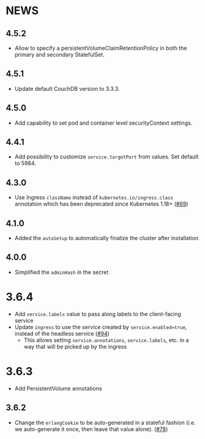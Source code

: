 # NEWS

## 4.5.2

- Allow to specify a persistentVolumeClaimRetentionPolicy in both the primary and secondary StatefulSet.

## 4.5.1

- Update default CouchDB version to 3.3.3.

## 4.5.0

- Add capability to set pod and container level securityContext settings.

## 4.4.1

- Add possibility to customize `service.targetPort` from values. Set default to 5984.

## 4.3.0

- Use Ingress `className` instead of `kubernetes.io/ingress.class` annotation which has been deprecated since Kubernetes 1.18+ ([#69](https://github.com/apache/couchdb-helm/issues/69))

## 4.1.0

- Added the `autoSetup` to automatically finalize the cluster after installation

## 4.0.0

- Simplified the `adminHash` in the secret

# 3.6.4

- Add `service.labels` value to pass along labels to the client-facing service
- Update `ingress` to use the service created by `service.enabled=true`,
  instead of the headless service
  ([#94](https://github.com/apache/couchdb-helm/issues/94))
  - This allows setting `service.annotations`, `service.labels`, etc. in a way that will be picked up by the ingress

# 3.6.3

- Add PersistentVolume annotations

## 3.6.2

- Change the `erlangCookie` to be auto-generated in a stateful fashion (i.e. we auto-generate it once, then leave that
  value alone). ([#78](https://github.com/apache/couchdb-helm/issues/78))
